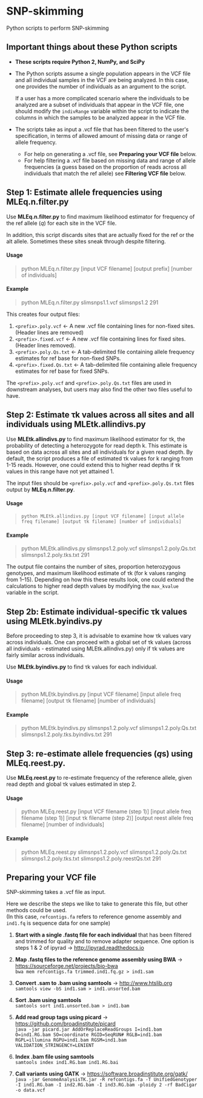# SNP-skimming
Python scripts to perform SNP-skimming

## Important things about these Python scripts

- **These scripts require Python 2, NumPy, and SciPy**

- The Python scripts assume a single population appears in the VCF file and all individual samples in the VCF are being analyzed. In this case, one provides the number of individuals as an argument to the script. 

  If a user has a more complicated scenario where the individuals to be analyzed are a subset of individuals that appear in the VCF file, one should modify the `indivRange` variable within the script to indicate the columns in which the samples to be analyzed appear in the VCF file.

- The scripts take as input a .vcf file that has been filtered to the user's specification, in terms of allowed amount of missing data or range of allele frequency.  
  - For help on generating a .vcf file, see **Preparing your VCF file** below.  
  - For help filtering a .vcf file based on missing data and range of allele frequencies (a guess based on the proportion of reads across all individuals that match the ref allele) see **Filtering VCF file** below.

## Step 1: Estimate allele frequencies using MLEq.n.filter.py

Use **MLEq.n.filter.py** to find maximum likelihood estimator for frequency of the ref allele (_q_) for each site in the VCF file.  

In addition, this script discards sites that are actually fixed for the ref or the alt allele. Sometimes these sites sneak through despite filtering.

#### Usage

> python MLEq.n.filter.py [input VCF filename] [output prefix] [number of individuals]

#### Example

> python MLEq.n.filter.py slimsnps1.1.vcf slimsnps1.2 291

This creates four output files: 
1. `<prefix>.poly.vcf` <- A new .vcf file containing lines for non-fixed sites. (Header lines are removed)
1. `<prefix>.fixed.vcf` <- A new .vcf file containing lines for fixed sites. (Header lines removed).
1. `<prefix>.poly.Qs.txt` <- A tab-delimited file containing allele frequency estimates for ref base for non-fixed SNPs.
1. `<prefix>.fixed.Qs.txt` <- A tab-delimited file containing allele frequency estimates for ref base for fixed SNPs.

The `<prefix>.poly.vcf` and `<prefix>.poly.Qs.txt` files are used in downstream analyses, but users may also find the other two files useful to have.

## Step 2: Estimate τk values across all sites and all individuals using MLEtk.allindivs.py

Use **MLEtk.allindivs.py** to find maximum likelihood estimator for τk, the probability of detecting a heterozygote for read depth k. This estimate is based on data across all sites and all individuals for a given read depth. By default, the script produces a file of estimated τk values for k ranging from 1-15 reads. However, one could extend this to higher read depths if τk values in this range have not yet attained 1.

The input files should be `<prefix>.poly.vcf` and `<prefix>.poly.Qs.txt` files output by **MLEq.n.filter.py**.

#### Usage

> `python MLEtk.allindivs.py [input VCF filename] [input allele freq filename] [output τk filename] [number of individuals]`

#### Example

> python MLEtk.allindivs.py slimsnps1.2.poly.vcf slimsnps1.2.poly.Qs.txt slimsnps1.2.poly.tks.txt 291

The output file contains the number of sites, proportion heterozygous genotypes, and maximum likelihood estimate of τk (for k values ranging from 1–15). Depending on how this these results look, one could extend the calculations to higher read depth values by modifying the `max_kvalue` variable in the script.

## Step 2b: Estimate individual-specific τk values using MLEtk.byindivs.py

Before proceeding to step 3, it is advisable to examine how τk values vary across individuals. One can proceed with a global set of τk values (across all individuals - estimated using MLEtk.allindivs.py) only if τk values are fairly similar across individuals. 

Use **MLEtk.byindivs.py** to find τk values for each individual.

#### Usage

> python MLEtk.byindivs.py [input VCF filename] [input allele freq filename] [output τk filename] [number of individuals]

#### Example

> python MLEtk.byindivs.py slimsnps1.2.poly.vcf slimsnps1.2.poly.Qs.txt slimsnps1.2.poly.tks.byindivs.txt 291

## Step 3: re-estimate allele frequencies (*q*s) using MLEq.reest.py.

Use **MLEq.reest.py** to re-estimate frequency of the reference allele, given read depth and global τk values estimated in step 2. 

#### Usage

> python MLEq.reest.py [input VCF filename (step 1)] [input allele freq filename (step 1)] [input τk filename (step 2)] [output reest allele freq filename] [number of individuals]

#### Example

> python MLEq.reest.py slimsnps1.2.poly.vcf slimsnps1.2.poly.Qs.txt slimsnps1.2.poly.tks.txt slimsnps1.2.poly.reestQs.txt 291


## Preparing your VCF file

SNP-skimming takes a .vcf file as input. 

Here we describe the steps we like to take to generate this file, but other methods could be used.  
(In this case, `refcontigs.fa` refers to reference genome assembly and `ind1.fq` is sequence data for one sample)  

1. **Start with a single .fastq file for each individual** that has been filtered and trimmed for quality and to remove adapter sequence.  One option is steps 1 & 2 of ipyrad -> http://ipyrad.readthedocs.io

1. **Map .fastq files to the reference genome assembly using BWA** -> https://sourceforge.net/projects/bio-bwa  
    `bwa mem refcontigs.fa trimmed.ind1.fq.gz > ind1.sam`

1. **Convert .sam to .bam using samtools** -> http://www.htslib.org  
    `samtools view -bS ind1.sam > ind1.unsorted.bam`

1. **Sort .bam using samtools**  
    `samtools sort ind1.unsorted.bam > ind1.bam`

1. **Add read group tags using picard** -> https://github.com/broadinstitute/picard  
    `java -jar picard.jar AddOrReplaceReadGroups I=ind1.bam O=ind1.RG.bam SO=coordinate RGID=SeqRUN# RGLB=ind1.bam RGPL=illumina RGPU=ind1.bam RGSM=ind1.bam VALIDATION_STRINGENCY=LENIENT`

1. **Index .bam file using samtools**  
    `samtools index ind1.RG.bam ind1.RG.bai`

1. **Call variants using GATK** -> https://software.broadinstitute.org/gatk/  
    `java -jar GenomeAnalysisTK.jar -R refcontigs.fa -T UnifiedGenotyper -I ind1.RG.bam -I ind2.RG.bam -I ind3.RG.bam -ploidy 2 -rf BadCigar -o data.vcf`
